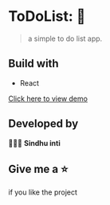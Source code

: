 # ToDoList: 📃
> a simple to do list app.

## Build with 
- React 

[Click here to view demo]()

## Developed by
👩🏻‍💻 **Sindhu inti**

## Give me a ⭐

if you like the project